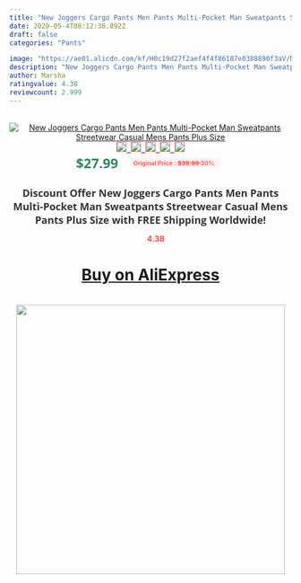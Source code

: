 ```yaml
---
title: "New Joggers Cargo Pants Men Pants Multi-Pocket Man Sweatpants Streetwear Casual Mens Pants Plus Size"
date: 2020-05-4T08:12:36.892Z
draft: false
categories: "Pants"

image: "https://ae01.alicdn.com/kf/H0c19d27f2aef4f4f86187e0388890f3aV/New-Joggers-Cargo-Pants-Men-Pants-Multi-Pocket-Man-Sweatpants-Streetwear-Casual-Mens-Pants-Plus-Size.jpg"
description: "New Joggers Cargo Pants Men Pants Multi-Pocket Man Sweatpants Streetwear Casual Mens Pants Plus Size"
author: Marsha
ratingvalue: 4.38
reviewcount: 2.999
---
```

<br>
<div style="text-align: center;">
<a href="https://s.click.aliexpress.com/e/_97LqhX" target="_blank" rel="nofollow noopener noreferrer"><img alt="New Joggers Cargo Pants Men Pants Multi-Pocket Man Sweatpants Streetwear Casual Mens Pants Plus Size" class="magnifier-image" src="https://ae01.alicdn.com/kf/H0c19d27f2aef4f4f86187e0388890f3aV/New-Joggers-Cargo-Pants-Men-Pants-Multi-Pocket-Man-Sweatpants-Streetwear-Casual-Mens-Pants-Plus-Size.jpg_640x640.jpg">
<br>
<img style="border:1px solid salmon" src="https://ae01.alicdn.com/kf/H0c19d27f2aef4f4f86187e0388890f3aV/New-Joggers-Cargo-Pants-Men-Pants-Multi-Pocket-Man-Sweatpants-Streetwear-Casual-Mens-Pants-Plus-Size.jpg_120x120.jpg">&nbsp;&nbsp;<img style="border:1px solid salmon" src="https://ae01.alicdn.com/kf/H4d90231be45c4401a30cabfb6656ba9cp/New-Joggers-Cargo-Pants-Men-Pants-Multi-Pocket-Man-Sweatpants-Streetwear-Casual-Mens-Pants-Plus-Size.jpg_120x120.jpg">&nbsp;&nbsp;<img style="border:1px solid salmon" src="https://ae01.alicdn.com/kf/H64509b4aba2b43e9b1db3e9dc754b9cex/New-Joggers-Cargo-Pants-Men-Pants-Multi-Pocket-Man-Sweatpants-Streetwear-Casual-Mens-Pants-Plus-Size.jpg_120x120.jpg">&nbsp;&nbsp;<img style="border:1px solid salmon" src="https://ae01.alicdn.com/kf/H9c5fac85924a47dcb67c6c8613911a0eJ/New-Joggers-Cargo-Pants-Men-Pants-Multi-Pocket-Man-Sweatpants-Streetwear-Casual-Mens-Pants-Plus-Size.jpg_120x120.jpg">&nbsp;&nbsp;<img style="border:1px solid salmon" src="https://ae01.alicdn.com/kf/H2a8be01439bf49a291f5e256df6496f5s/New-Joggers-Cargo-Pants-Men-Pants-Multi-Pocket-Man-Sweatpants-Streetwear-Casual-Mens-Pants-Plus-Size.jpg_120x120.jpg"></a></div><br0>
<div style="text-align: center;"><span style="background-color: white; border: 0px; box-sizing: border-box; color: seagreen; display: inline-block; font-family: &quot;open sans&quot; , &quot;arial&quot; , &quot;helvetica&quot; , sans-serif , &quot;heiti&quot;; font-size: 24px; font-stretch: inherit; font-weight: 700; line-height: inherit; margin: 0px 10px 0px 0px; padding: 0px; vertical-align: middle;">$27.99 </span>
<span style="background: rgb(255 , 241 , 241); border-radius: 3px; border: 0px; box-sizing: border-box; color: #ff4747; display: inline-block; font-family: inherit; font-size: 12px; font-stretch: inherit; font-style: inherit; font-variant: inherit; font-weight: 600; line-height: inherit; margin: 0px; padding: 2px 5px; transform: scale(0.9); vertical-align: middle;">Original Price : <b style="text-decoration: line-through;">$39.99 </b> 30%&nbsp;&nbsp;</span></div>
<h1 style="color: #333333; display: inline-block; font-family: &quot;open sans&quot; , &quot;arial&quot; , &quot;helvetica&quot; , sans-serif , &quot;heiti&quot;; font-size: 18px; font-stretch: inherit; font-weight: 700; text-align: center;">Discount Offer New Joggers Cargo Pants Men Pants Multi-Pocket Man Sweatpants Streetwear Casual Mens Pants Plus Size with FREE Shipping Worldwide!</h1>
<div style="color: #ff4747; text-align: center;">
<img src="https://4.bp.blogspot.com/-M0ZcTcb-5uY/XleCXlxnR4I/AAAAAAAAAEc/OrjgMkXV1oMQFaCRZj5HQwOCBcu3w1FegCPcBGAYYCw/s1600/star.png" style="height: 15px;">&nbsp;<b>4.38</b></div>
<div class="button_cont" align="center"><a class="buynow_a" href="https://s.click.aliexpress.com/e/_97LqhX" target="_blank" rel="nofollow noopener noreferrer"><H1>Buy on AliExpress</H1></a></div><br>
<div class="separator" style="clear: both; text-align: center;">
<img src="https://lh3.googleusercontent.com/-pTy5HemUv9M/XlePHvY0dAI/AAAAAAAAAE4/0nX5iRUoIWY8eMW9Dpxeirr157OZliDIgCLcBGAsYHQ/s1600/badge.gif" width="480">
</div>
